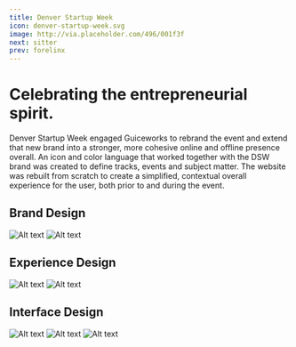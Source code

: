 ```yaml
---
title: Denver Startup Week
icon: denver-startup-week.svg
image: http://via.placeholder.com/496/001f3f
next: sitter
prev: forelinx
---
```


# Celebrating the entrepreneurial spirit.

Denver Startup Week engaged Guiceworks to rebrand the event and extend that new
brand into a stronger, more cohesive online and offline presence overall. An
icon and color language that worked together with the DSW brand was created to
define tracks, events and subject matter. The website was rebuilt from scratch
to create a simplified, contextual overall experience for the user, both prior
to and during the event.

## Brand Design
![Alt text](http://via.placeholder.com/1170x650)
![Alt text](http://via.placeholder.com/1170x650)

## Experience Design
![Alt text](http://via.placeholder.com/1170x650)
![Alt text](http://via.placeholder.com/1170x650)

## Interface Design
![Alt text](http://via.placeholder.com/1170x650)
![Alt text](http://via.placeholder.com/1170x650)
![Alt text](http://via.placeholder.com/1170x650)

